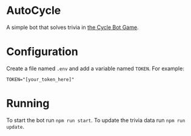 # AutoCycle
A simple bot that solves trivia in [the Cycle Bot Game](https://github.com/cursorweb/Cycle-Bot-Game).

# Configuration
Create a file named `.env` and add a variable named `TOKEN`. For example:
```env
TOKEN="[your_token_here]"
```

# Running
To start the bot run `npm run start`.
To update the trivia data run `npm run update`.